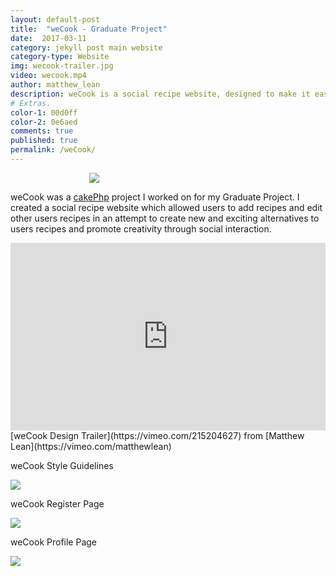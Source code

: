 ```yaml
---
layout: default-post
title:  "weCook - Graduate Project"
date:  2017-03-11
category: jekyll post main website
category-type: Website
img: wecook-trailer.jpg
video: wecook.mp4
author: matthew_lean
description: weCook is a social recipe website, designed to make it easy to follow and edit recipes. Recipes added to the site are open to editing by all users, allowing for multiple versions of the recipe to be made.
# Extras.
color-1: 00d0ff
color-2: 0e6aed
comments: true
published: true
permalink: /weCook/
---
```


<!-- <iframe src="https://player.vimeo.com/video/215204627" width="100%" height="auto" frameborder="0" webkitallowfullscreen mozallowfullscreen allowfullscreen></iframe> -->

<div href="#" data-featherlight="{{ site.url }}/assets/site-post/weCook-logo.png" class="img" style="margin:0 auto; width:50%;" alt="weCook logo"><img src="{{ site.url }}/assets/site-post/weCook-logo.png"></div>

weCook was a [cakePhp](https://cakephp.org/) project I worked on for my Graduate Project. I created a social recipe website which allowed users to add recipes and edit other users recipes in an attempt to create new and exciting alternatives to users recipes and promote creativity through social interaction.

<iframe src="https://player.vimeo.com/video/215204627?color=0e6aed&title=0&byline=0&portrait=0" width="100%" height="300" frameborder="0" webkitallowfullscreen mozallowfullscreen allowfullscreen></iframe>
[weCook Design Trailer](https://vimeo.com/215204627) from
[Matthew Lean](https://vimeo.com/matthewlean)


weCook Style Guidelines
<div href="#" data-featherlight="{{ site.url }}/assets/site-post/wecook-brand-styleguide.jpg" class="img" alt="weCook style brand guideline"><img src="{{ site.url }}/assets/site-post/wecook-brand-styleguide.jpg"></div>

weCook Register Page
<div href="#" data-featherlight="{{ site.url }}/assets/site-post/wecook-register-page.jpg" class="img" alt="weCook register page"><img src="{{ site.url }}/assets/site-post/wecook-register-page.jpg"></div>

weCook Profile Page
<div href="#" data-featherlight="{{ site.url }}/assets/site-post/wecook-profile-page.jpg" class="img" alt="weCook profile page"><img src="{{ site.url }}/assets/site-post/wecook-profile-page.jpg"></div>
